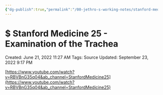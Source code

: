 ```yaml
---
{"dg-publish":true,"permalink":"/00-jethro-s-working-notes/stanford-medicine-25-examination-of-the-trache/","dgPassFrontmatter":true}
---
```



# $ Stanford Medicine 25 - Examination of the Trachea

Created: June 21, 2022 11:27 AM
Tags: Source
Updated: September 23, 2022 9:17 PM

[https://www.youtube.com/watch?v=RBVBnG35q04&ab_channel=StanfordMedicine25](https://www.youtube.com/watch?v=RBVBnG35q04&ab_channel=StanfordMedicine25)